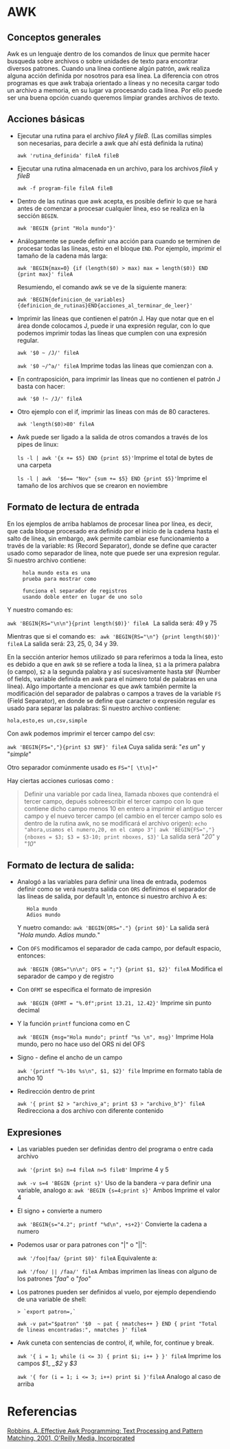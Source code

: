 # AWK
## Conceptos generales
Awk es un lenguaje dentro de los comandos de linux que permite hacer busqueda sobre archivos o sobre unidades de texto para encontrar diversos patrones. Cuando una línea contiene algún patrón, awk realiza alguna acción definida por nosotros para esa línea.
La diferencia con otros programas es que awk trabaja orientado a líneas y no necesita cargar todo un archivo a memoria, en su lugar va procesando cada línea. Por ello puede ser una buena opción cuando queremos limpiar grandes archivos de texto. 

## Acciones básicas 

 * Ejecutar una rutina para el archivo _fileA_ y _fileB_. (Las comillas simples son necesarias, para decirle a awk que ahí está definida la rutina)

   `awk 'rutina_definida' fileA fileB ` 

 * Ejecutar una rutina almacenada en un archivo, para los archivos _fileA_ y _fileB_

   `awk -f program-file fileA fileB`

 * Dentro de las rutinas que awk acepta, es posible definir lo que se hará antes de comenzar a procesar cualquier línea, eso se realiza en la sección `BEGIN`. 

    `awk 'BEGIN {print "Hola mundo"}'`

 * Análogamente se puede definir una acción para cuando se terminen de procesar todas las líneas, esto en el bloque  `END`. Por ejemplo, imprimir el tamaño de la cadena más larga: 

    `awk 'BEGIN{max=0} {if (length($0) > max) max = length($0)} END {print max}' fileA `
 
   Resumiendo, el comando awk se ve de la siguiente manera: 
 
    `awk 'BEGIN{definicion_de_variables}{definicion_de_rutinas}END{acciones_al_terminar_de_leer}'`


 * Imprimir las líneas que contienen el patrón J. Hay que notar que en el área donde colocamos J, puede ir una expresión regular, con lo que podemos imprimir todas las líneas que cumplen con una expresión regular. 

    `awk '$0 ~ /J/' fileA`

    `awk '$0 ~/^a/' fileA` Imprime todas las líneas que comienzan con a.

 * En contraposición, para imprimir las líneas que no contienen el patrón J basta con hacer:

    `awk '$0 !~ /J/' fileA` 
 
 * Otro ejemplo con el if, imprimir las lineas con más de 80 caracteres.

    `awk 'length($0)>80' fileA`
 
 * Awk puede ser ligado a la salida de otros comandos a través de los pipes de linux:
 
    `ls -l | awk '{x += $5} END {print $5}'`Imprime el total de bytes de una carpeta

    `ls -l | awk  '$6== "Nov" {sum += $5} END {print $5}'`Imprime el tamaño de los archivos que se crearon en noviembre

## Formato de lectura de entrada
En los ejemplos de arriba hablamos de procesar línea por línea, es decir, que cada bloque procesado era definido por el inicio de la cadena hasta el salto de línea, sin embargo, awk permite cambiar ese funcionamiento a través de la variable: `RS` (Record Separator), donde se define que caracter usado como separador de línea, note que puede ser una expresion regular.
  Si nuestro archivo contiene:

  ```
       hola mundo esta es una
       prueba para mostrar como

       funciona el separador de registros
       usando doble enter en lugar de uno solo
  ```

  Y  nuestro comando es:

  `awk 'BEGIN{RS="\n\n"}{print length($0)}' fileA ` La salida será: 49 y 75

  Mientras que si el comando es:
  ` awk 'BEGIN{RS="\n"} {print length($0)}' fileA` La salida será: 23, 25, 0, 34 y 39.

En la sección anterior hemos utilizado `$0` para referirnos a toda la línea, esto es debido a que en awk `$0` se refiere a toda la línea, `$1` a la primera palabra (o campo), `$2` a la segunda palabra y así sucesivamente hasta `$NF` (Number of fields, variable definida en awk para el número total de palabras en una línea). Algo importante a mencionar es que awk también permite la modificación del separador de palabras o campos a traves de la variable `FS` (Field Separator), en donde se define que caracter o expresión regular es usado para separar las palabras:
  Si nuestro archivo contiene:

   ```
   hola,esto,es un,csv,simple
   ```

  Con awk podemos imprimir el tercer campo del csv:

  `awk 'BEGIN{FS=","}{print $3 $NF}' fileA`  Cuya salida será: "_es un_" y "_simple_"

  Otro separador comúnmente usado es `FS="[ \t\n]+"`

Hay ciertas acciones curiosas como :
  > Definir una variable por cada línea, llamada nboxes que contendrá el tercer campo, depués sobreescribir el tercer campo con lo que contiene dicho campo menos 10 en entero a imprimir el antiguo tercer campo y el nuevo tercer campo (el cambio en el  tercer campo solo es dentro de la rutina awk, no se modificará el archivo origen):
   `echo "ahora,usamos el numero,20, en el campo 3"| awk 'BEGIN{FS=","}{nboxes = $3; $3 = $3-10; print nboxes, $3}'` La salida será "_20_" y "_10_"



## Formato de lectura de salida:
* Analogó a las variables para definir una línea de entrada, podemos definir como se verá nuestra salida con `ORS` definimos el separador de las líneas de salida, por default \n, entonce si nuestro archivo A es:
   ```
      Hola mundo
      Adios mundo
   ```
   Y nuetro comando: `awk 'BEGIN{ORS="."} {print $0}'` La salida será  "_Hola mundo. Adios mundo._"

* Con `OFS` modificamos el separador de cada campo, por default espacio, entonces:

   `awk 'BEGIN {ORS="\n\n"; OFS = ";"} {print $1, $2}' fileA` Modifica el separador de campo y de registro

* Con `OFMT` se especifica el formato de impresión

   `awk 'BEGIN {OFMT = "%.0f";print 13.21, 12.42}'` Imprime sin punto decimal

* Y la función `printf` funciona como en C

   `awk 'BEGIN {msg="Hola mundo"; printf "%s \n", msg}'` Imprime Hola mundo, pero no hace uso del ORS ni del OFS

* Signo - define el ancho de un campo

   `awk '{printf "%-10s %s\n", $1, $2}' file` Imprime en formato tabla de ancho 10

* Redirección dentro de print

   `awk '{ print $2 > "archivo_a"; print $3 > "archivo_b"}' fileA`  Redirecciona a dos archivo con diferente contenido

## Expresiones

* Las variables pueden ser definidas dentro del programa o entre cada archivo 

    `awk '{print $n} n=4 fileA n=5 fileB'` Imprime 4 y 5

    `awk -v s=4 'BEGIN {print s}'` Uso de la bandera -v para definir una variable, analogo a: `awk 'BEGIN {s=4;print s}'` Ambos Imprime el valor 4

* El signo + convierte a numero

    `awk 'BEGIN{s="4.2"; printf "%d\n", +s+2}'` Convierte la cadena a numero

* Podemos usar or para patrones con "|" o "||":

    `awk '/foo|faa/ {print $0}' fileA`  Equivalente a:

    `awk '/foo/ || /faa/' fileA` Ambas imprimen las líneas con alguno de los patrones "_faa_" o "_foo_"
    
* Los patrones pueden ser definidos al vuelo, por ejemplo dependiendo de una variable de shell:

      > `export patron=,`

    `awk -v pat="$patron" '$0  ~ pat { nmatches++ } END { print "Total de lineas encontradas:", nmatches }' fileA`


* Awk cuneta con sentencias de control, if, while, for, continue y break.

     `awk '{ i = 1; while (i <= 3) { print $i; i++ } }' fileA`  Imprime los campos _$1_ _$2_ y _$3_

     `awk '{ for (i = 1; i <= 3; i++) print $i }'fileA` Analogo al caso de arriba

# Referencias
[Robbins, A.,Effective Awk Programming: Text Processing and Pattern Matching, 2001, O'Reilly Media, Incorporated](http://shop.oreilly.com/product/9780596000707.do)


